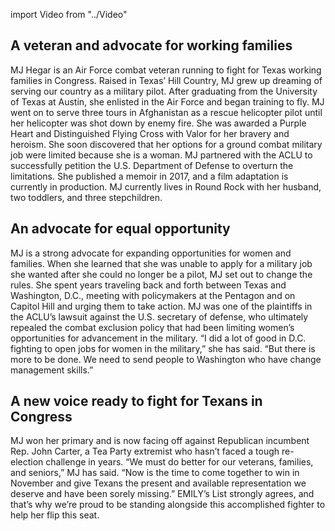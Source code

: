 import Video from "../Video"

## A veteran and advocate for working families

MJ Hegar is an Air Force combat veteran running to fight for Texas working families in Congress. Raised in Texas’ Hill Country, MJ grew up dreaming of serving our country as a military pilot. After graduating from the University of Texas at Austin, she enlisted in the Air Force and began training to fly. MJ went on to serve three tours in Afghanistan as a rescue helicopter pilot until her helicopter was shot down by enemy fire. She was awarded a Purple Heart and Distinguished Flying Cross with Valor for her bravery and heroism. She soon discovered that her options for a ground combat military job were limited because she is a woman. MJ partnered with the ACLU to successfully petition the U.S. Department of Defense to overturn the limitations. She published a memoir in 2017, and a film adaptation is currently in production. MJ currently lives in Round Rock with her husband, two toddlers, and three stepchildren.

## An advocate for equal opportunity

MJ is a strong advocate for expanding opportunities for women and families. When she learned that she was unable to apply for a military job she wanted after she could no longer be a pilot, MJ set out to change the rules. She spent years traveling back and forth between Texas and Washington, D.C., meeting with policymakers at the Pentagon and on Capitol Hill and urging them to take action. MJ was one of the plaintiffs in the ACLU’s lawsuit against the U.S. secretary of defense, who ultimately repealed the combat exclusion policy that had been limiting women’s opportunities for advancement in the military. “I did a lot of good in D.C. fighting to open jobs for women in the military,” she has said. “But there is more to be done. We need to send people to Washington who have change management skills.”

## A new voice ready to fight for Texans in Congress

MJ won her primary and is now facing off against Republican incumbent Rep. John Carter, a Tea Party extremist who hasn’t faced a tough re-election challenge in years. “We must do better for our veterans, families, and seniors,” MJ has said. “Now is the time to come together to win in November and give Texans the present and available representation we deserve and have been sorely missing.” EMILY’s List strongly agrees, and that’s why we’re proud to be standing alongside this accomplished fighter to help her flip this seat.

